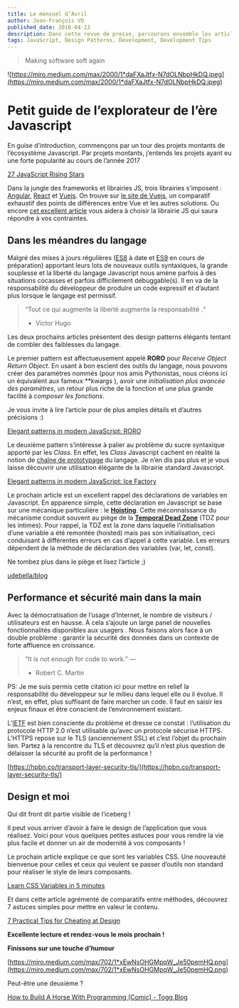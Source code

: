 ```yaml
---
title: Le mensuel d’Avril
author: Jean-François VO
published_date: 2018-04-23
description: Dans cette revue de presse, parcourons ensemble les articles impactants pour le développement web Front-end. Regardons également des articles courts, mais utiles, sur les designs patterns, le design et cultivons ensemble notre fibre artistique :)
tags: JavaScript, Design Patterns, Development, Development Tips
---
```


> Making software soft again

![https://miro.medium.com/max/2000/1*daFXaJtfx-N7dOLNbpHkDQ.jpeg](https://miro.medium.com/max/2000/1*daFXaJtfx-N7dOLNbpHkDQ.jpeg)

# Petit guide de l’explorateur de l’ère Javascript
En guise d’introduction, commençons par un tour des projets montants de l’écosystème Javascript. Par projets montants, j’entends les projets ayant eu une forte popularité au cours de l’année 2017

[27 JavaScript Rising Stars](https://risingstars.js.org/2017/en/)

Dans la jungle des frameworks et librairies JS, trois librairies s’imposent : [Angular](https://angular.io/), [React](https://reactjs.org/) et [Vuejs](https://vuejs.org/). On trouve sur [le site de Vuejs](https://vuejs.org/v2/guide/comparison.html), un comparatif exhaustif des points de différences entre Vue et les autres solutions. Ou encore [cet excellent article](https://medium.com/unicorn-supplies/angular-vs-react-vs-vue-a-2017-comparison-c5c52d620176) vous aidera à choisir la librairie JS qui saura répondre à vos contraintes.

## Dans les méandres du langage

Malgré des mises à jours régulières ([ES8](http://kangax.github.io/compat-table/es2016plus/) à date et [ES9](http://kangax.github.io/compat-table/esnext/) en cours de préparation) apportant leurs lots de nouveaux outils syntaxiques, la grande souplesse et la liberté du langage Javascript nous amène parfois à des situations cocasses et parfois difficilement débuggable(s). Il en va de la responsabilité du développeur de produire un code expressif et d’autant plus lorsque le langage est permissif.

> “Tout ce qui augmente la liberté augmente la responsabilité .“
> - Victor Hugo

Les deux prochains articles présentent des design patterns élégants tentant de combler des faiblesses du langage.

Le premier pattern est affectueusement appelé **RORO** pour *Receive Object Return Object*. En usant à bon escient des outils du langage, nous pouvons créer des paramètres nommés (pour nos amis Pythonistas, nous créons ici un équivalent aux fameux **kwargs ), avoir une *initialisation plus avancée des paramètres*, un retour plus riche de la fonction et une plus grande facilité à *composer les fonctions*.

Je vous invite à lire l’article pour de plus amples détails et d’autres précisions :)

[Elegant patterns in modern JavaScript: RORO](https://medium.freecodecamp.org/elegant-patterns-in-modern-javascript-roro-be01e7669cbd)

Le deuxième pattern s’intéresse à palier au problème du sucre syntaxique apporté par les *Class*. En effet, les *Class* Javascript cachent en réalité la notion de [chaîne de prototypage](https://developer.mozilla.org/fr/docs/Web/JavaScript/H%C3%A9ritage_et_cha%C3%AEne_de_prototypes) du langage. Je n’en dis pas plus et je vous laisse découvrir une utilisation élégante de la librairie standard Javascript.

[Elegant patterns in modern JavaScript: Ice Factory](https://medium.freecodecamp.org/elegant-patterns-in-modern-javascript-ice-factory-4161859a0eee)

Le prochain article est un excellent rappel des déclarations de variables en Javascript. En apparence simple, cette déclaration en Javascript se base sur une mécanique particulière : le **[Hoisting](https://developer.mozilla.org/fr/docs/Glossaire/Hoisting)**. Cette méconnaissance du mécanisme conduit souvent au piège de la **[Temporal Dead Zone](https://developer.mozilla.org/fr/docs/Web/JavaScript/Reference/Instructions/let)** (TDZ pour les intimes). Pour rappel, la TDZ est la zone dans laquelle l’initialisation d’une variable a été remontée (hoisted) mais pas son initialisation, ceci conduisant à différentes erreurs en cas d’appel à cette variable. Les erreurs dépendent de la méthode de déclaration des variables (var, let, const).

Ne tombez plus dans le piège et lisez l’article ;)

[udebella/blog](https://github.com/udebella/blog/blob/master/dev/javascript/variable-declaration.md)

## Performance et sécurité main dans la main

Avec la démocratisation de l’usage d’Internet, le nombre de visiteurs / utilisateurs est en hausse. À cela s’ajoute un large panel de nouvelles fonctionnalités disponibles aux usagers . Nous faisons alors face à un double problème : garantir la sécurité des données dans un contexte de forte affluence en croissance.

> “It is not enough for code to work.” —
> - Robert C. Martin

PS: Je me suis permis cette citation ici pour mettre en relief la responsabilité du développeur sur le milieu dans lequel elle ou il évolue. Il n’est, en effet, plus suffisant de faire marcher un code. Il faut en saisir les enjeux finaux et être conscient de l’environnement existant.

L’[IETF](https://www.ietf.org/) est bien consciente du problème et dresse ce constat : l’utilisation du protocole HTTP 2.0 n’est utilisable qu’avec un protocole sécurisé HTTPS. L’HTTPS repose sur le TLS (anciennement SSL) et c’est l’objet du prochain lien. Partez à la rencontre du TLS et découvrez qu’il n’est plus question de délaisser la sécurité au profit de la performance !

[https://hpbn.co/transport-layer-security-tls/](https://hpbn.co/transport-layer-security-tls/)

## Design et moi

Qui dit front dit partie visible de l’iceberg !

Il peut vous arriver d’avoir à faire le design de l’application que vous réalisez. Voici pour vous quelques petites astuces pour vous rendre la vie plus facile et donner un air de modernité à vos composants !

Le prochain article explique ce que sont les variables CSS. Une nouveauté bienvenue pour celles et ceux qui veulent se passer d’outils non standard pour réaliser le style de leurs composants.

[Learn CSS Variables in 5 minutes](https://medium.freecodecamp.org/learn-css-variables-in-5-minutes-80cf63b4025d)

Et dans cette article agrémenté de comparatifs entre méthodes, découvrez 7 astuces simples pour mettre en valeur le contenu.

[7 Practical Tips for Cheating at Design](https://medium.com/refactoring-ui/7-practical-tips-for-cheating-at-design-40c736799886)

**Excellente lecture et rendez-vous le mois prochain !**

**Finissons sur une touche d’humour**

[https://miro.medium.com/max/702/1*xEwNsOHGMpqW_Je50pemHQ.png](https://miro.medium.com/max/702/1*xEwNsOHGMpqW_Je50pemHQ.png)

Peut-être une deuxième ?

[How to Build A Horse With Programming (Comic) - Togg Blog](https://toggl.com/blog/build-horse-programming/)
